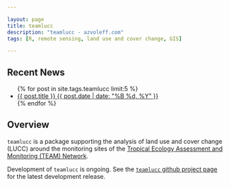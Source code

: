 ```yaml
---

layout: page
title: teamlucc
description: "teamlucc - azvoleff.com"
tags: [R, remote sensing, land use and cover change, GIS]

---
```


## Recent News
<ul class="post-list">
{% for post in site.tags.teamlucc limit:5 %} 
  <li><article><a href="{{ site.url }}{{ post.url }}">{{ post.title }} <span class="entry-date"><time datetime="{{ post.date | date_to_xmlschema }}">{{ post.date | date: "%B %d, %Y" }}</time></span></a></article></li>
{% endfor %}
</ul>

## Overview
`teamlucc` is a package supporting the analysis of land use and cover change 
(LUCC) around the monitoring sites of the <a title="TEAM Network" 
href="http://www.teamnetwork.org">Tropical Ecology Assessment and Monitoring 
(TEAM) Network</a>.

Development of `teamlucc` is ongoing. See the [`teamlucc` github project 
page](https://github.com/azvoleff/teamlucc) for the latest development release.

